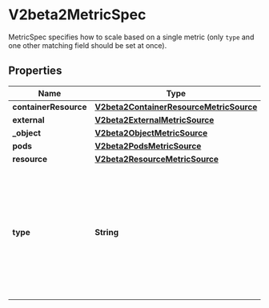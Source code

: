 

# V2beta2MetricSpec

MetricSpec specifies how to scale based on a single metric (only `type` and one other matching field should be set at once).
## Properties

Name | Type | Description | Notes
------------ | ------------- | ------------- | -------------
**containerResource** | [**V2beta2ContainerResourceMetricSource**](V2beta2ContainerResourceMetricSource.md) |  |  [optional]
**external** | [**V2beta2ExternalMetricSource**](V2beta2ExternalMetricSource.md) |  |  [optional]
**_object** | [**V2beta2ObjectMetricSource**](V2beta2ObjectMetricSource.md) |  |  [optional]
**pods** | [**V2beta2PodsMetricSource**](V2beta2PodsMetricSource.md) |  |  [optional]
**resource** | [**V2beta2ResourceMetricSource**](V2beta2ResourceMetricSource.md) |  |  [optional]
**type** | **String** | type is the type of metric source.  It should be one of \&quot;ContainerResource\&quot;, \&quot;External\&quot;, \&quot;Object\&quot;, \&quot;Pods\&quot; or \&quot;Resource\&quot;, each mapping to a matching field in the object. Note: \&quot;ContainerResource\&quot; type is available on when the feature-gate HPAContainerMetrics is enabled | 



